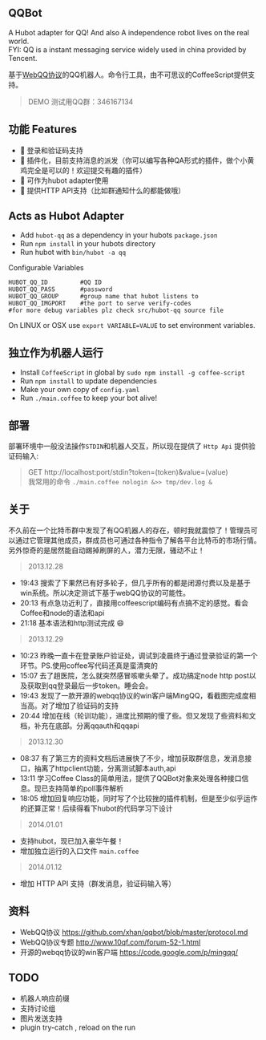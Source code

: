 QQBot 
------
A Hubot adapter for QQ! And also A independence robot lives on the real world.  
FYI: QQ is a instant messaging service widely used in china provided by Tencent.  

基于[WebQQ协议](https://github.com/xhan/qqbot/blob/master/protocol.md)的QQ机器人。命令行工具，由不可思议的CoffeeScript提供支持。  

>DEMO 测试用QQ群：346167134

功能 Features
-----
* :muscle:  登录和验证码支持
* :muscle:  插件化，目前支持消息的派发（你可以编写各种QA形式的插件，做个小黄鸡完全是可以的！欢迎提交有趣的插件）
* :muscle:  可作为hubot adapter使用
* :muscle:  提供HTTP API支持（比如群通知什么的都能做哦）

Acts as Hubot Adapter
------
* Add `hubot-qq` as a dependency in your hubots `package.json`
* Run `npm install` in your hubots directory
* Run hubot with `bin/hubot -a qq`

Configurable Variables
 
	HUBOT_QQ_ID			#QQ ID
	HUBOT_QQ_PASS		#password
	HUBOT_QQ_GROUP		#group name that hubot listens to
	HUBOT_QQ_IMGPORT    #the port to serve verify-codes
	#for more debug variables plz check src/hubot-qq source file

On LINUX or OSX use `export VARIABLE=VALUE` to set environment variables.


独立作为机器人运行
-----
* Install `CoffeeScript` in global by `sudo npm install -g coffee-script`
* Run `npm install` to update dependencies
* Make your own copy of `config.yaml`
* Run `./main.coffee` to keep your bot alive!

部署
-----
部署环境中一般没法操作`STDIN`和机器人交互，所以现在提供了 `Http Api` 提供验证码输入:    
>  GET http://localhost:port/stdin?token=(token)&value=(value)  
我常用的命令 `./main.coffee nologin &>> tmp/dev.log &`


关于
----
不久前在一个比特币群中发现了有QQ机器人的存在，顿时我就震惊了！管理员可以通过它管理其他成员，群成员也可通过各种指令了解各平台比特币的市场行情。另外惊奇的是居然能自动踢掉刷屏的人，潜力无限，骚动不止！

> 2013.12.28  

* 19:43 搜索了下果然已有好多轮子，但几乎所有的都是闭源付费以及是基于win系统。所以决定测试下基于webQQ协议的可能性。  
* 20:13 有点急功近利了，直接用coffeescript编码有点搞不定的感觉。看会Coffee和node的语法和api  
* 21:18 基本语法和http测试完成 :smile:  

> 2013.12.29   

* 10:23 昨晚一直卡在登录账户验证处，调试到凌晨终于通过登录验证的第一个环节。PS.使用coffee写代码还真是蛮清爽的
* 15:07 去了趟医院，怎么就突然感冒咳嗽头晕了。成功搞定node http post以及获取到qq登录最后一步token。睡会会。  
* 19:43 发现了一款开源的webqq协议的win客户端MingQQ，看截图完成度相当高。对了增加了验证码的支持
* 20:44 增加在线（轮训功能），进度比预期的慢了些。但又发现了些资料和文档，补充在底部。分离qqauth和qqapi

> 2013.12.30

* 08:37 有了第三方的资料文档后进展快了不少，增加获取群信息，发消息接口，抽离了httpclient功能，分离测试脚本auth,api
* 13:11 学习Coffee Class的简单用法，提供了QQBot对象来处理各种接口信息。现已支持简单的poll事件解析
* 18:05 增加回复响应功能，同时写了个比较挫的插件机制，但是至少似乎运作的还算正常！后续得看下hubot的代码学习下设计

> 2014.01.01

* 支持hubot，现已加入豪华午餐！
* 增加独立运行的入口文件 `main.coffee`

> 2014.01.12
* 增加 HTTP API 支持（群发消息，验证码输入等）

资料
----
* WebQQ协议     https://github.com/xhan/qqbot/blob/master/protocol.md
* WebQQ协议专题  http://www.10qf.com/forum-52-1.html
* 开源的webqq协议的win客户端 https://code.google.com/p/mingqq/


TODO
---
* 机器人响应前缀
* 支持讨论组
* 图片发送支持
* plugin try-catch , reload on the run